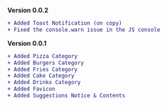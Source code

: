 **Version 0.0.2**
```diff
+ Added Toast Notification (on copy)
+ Fixed the console.warn issue in the JS console
```

**Version 0.0.1**
```diff
+ Added Pizza Category
+ Added Burgers Category
+ Added Fries Category
+ Added Cake Category
+ Added Drinks Category
+ Added Favicon
+ Added Suggestions Notice & Contents
```
